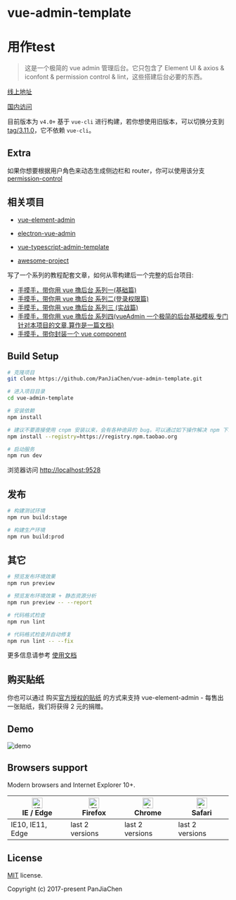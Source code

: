 # vue-admin-template

# 用作test

> 这是一个极简的 vue admin 管理后台。它只包含了 Element UI & axios & iconfont & permission control & lint，这些搭建后台必要的东西。

[线上地址](http://panjiachen.github.io/vue-admin-template)

[国内访问](https://panjiachen.gitee.io/vue-admin-template)

目前版本为 `v4.0+` 基于 `vue-cli` 进行构建，若你想使用旧版本，可以切换分支到[tag/3.11.0](https://github.com/PanJiaChen/vue-admin-template/tree/tag/3.11.0)，它不依赖 `vue-cli`。

## Extra

如果你想要根据用户角色来动态生成侧边栏和 router，你可以使用该分支[permission-control](https://github.com/PanJiaChen/vue-admin-template/tree/permission-control)

## 相关项目

- [vue-element-admin](https://github.com/PanJiaChen/vue-element-admin)

- [electron-vue-admin](https://github.com/PanJiaChen/electron-vue-admin)

- [vue-typescript-admin-template](https://github.com/Armour/vue-typescript-admin-template)

- [awesome-project](https://github.com/PanJiaChen/vue-element-admin/issues/2312)

写了一个系列的教程配套文章，如何从零构建后一个完整的后台项目:

- [手摸手，带你用 vue 撸后台 系列一(基础篇)](https://juejin.im/post/59097cd7a22b9d0065fb61d2)
- [手摸手，带你用 vue 撸后台 系列二(登录权限篇)](https://juejin.im/post/591aa14f570c35006961acac)
- [手摸手，带你用 vue 撸后台 系列三 (实战篇)](https://juejin.im/post/593121aa0ce4630057f70d35)
- [手摸手，带你用 vue 撸后台 系列四(vueAdmin 一个极简的后台基础模板,专门针对本项目的文章,算作是一篇文档)](https://juejin.im/post/595b4d776fb9a06bbe7dba56)
- [手摸手，带你封装一个 vue component](https://segmentfault.com/a/1190000009090836)

## Build Setup

```bash
# 克隆项目
git clone https://github.com/PanJiaChen/vue-admin-template.git

# 进入项目目录
cd vue-admin-template

# 安装依赖
npm install

# 建议不要直接使用 cnpm 安装以来，会有各种诡异的 bug。可以通过如下操作解决 npm 下载速度慢的问题
npm install --registry=https://registry.npm.taobao.org

# 启动服务
npm run dev
```

浏览器访问 [http://localhost:9528](http://localhost:9528)

## 发布

```bash
# 构建测试环境
npm run build:stage

# 构建生产环境
npm run build:prod
```

## 其它

```bash
# 预览发布环境效果
npm run preview

# 预览发布环境效果 + 静态资源分析
npm run preview -- --report

# 代码格式检查
npm run lint

# 代码格式检查并自动修复
npm run lint -- --fix
```

更多信息请参考 [使用文档](https://panjiachen.github.io/vue-element-admin-site/zh/)

## 购买贴纸

你也可以通过 购买[官方授权的贴纸](https://smallsticker.com/product/vue-element-admin) 的方式来支持 vue-element-admin - 每售出一张贴纸，我们将获得 2 元的捐赠。

## Demo

![demo](https://github.com/PanJiaChen/PanJiaChen.github.io/blob/master/images/demo.gif)

## Browsers support

Modern browsers and Internet Explorer 10+.

| [<img src="https://raw.githubusercontent.com/alrra/browser-logos/master/src/edge/edge_48x48.png" alt="IE / Edge" width="24px" height="24px" />](http://godban.github.io/browsers-support-badges/)</br>IE / Edge | [<img src="https://raw.githubusercontent.com/alrra/browser-logos/master/src/firefox/firefox_48x48.png" alt="Firefox" width="24px" height="24px" />](http://godban.github.io/browsers-support-badges/)</br>Firefox | [<img src="https://raw.githubusercontent.com/alrra/browser-logos/master/src/chrome/chrome_48x48.png" alt="Chrome" width="24px" height="24px" />](http://godban.github.io/browsers-support-badges/)</br>Chrome | [<img src="https://raw.githubusercontent.com/alrra/browser-logos/master/src/safari/safari_48x48.png" alt="Safari" width="24px" height="24px" />](http://godban.github.io/browsers-support-badges/)</br>Safari |
| --------- | --------- | --------- | --------- |
| IE10, IE11, Edge| last 2 versions| last 2 versions| last 2 versions

## License

[MIT](https://github.com/PanJiaChen/vue-admin-template/blob/master/LICENSE) license.

Copyright (c) 2017-present PanJiaChen

